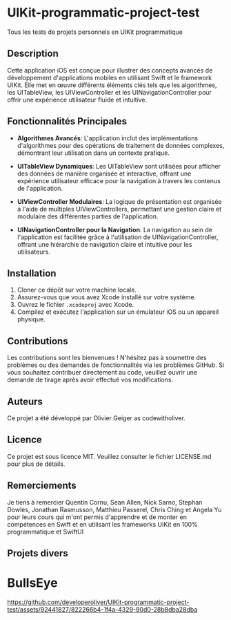 # UIKit-programmatic-project-test
 Tous les tests de projets personnels en UIKit programmatique
 
## Description
Cette application iOS est conçue pour illustrer des concepts avancés de développement d'applications mobiles en utilisant Swift et le framework UIKit. Elle met en œuvre différents éléments clés tels que les algorithmes, les UITableView, les UIViewController et les UINavigationController pour offrir une expérience utilisateur fluide et intuitive.

## Fonctionnalités Principales
- **Algorithmes Avancés**: L'application inclut des implémentations d'algorithmes pour des opérations de traitement de données complexes, démontrant leur utilisation dans un contexte pratique.
  
- **UITableView Dynamiques**: Les UITableView sont utilisées pour afficher des données de manière organisée et interactive, offrant une expérience utilisateur efficace pour la navigation à travers les contenus de l'application.

- **UIViewController Modulaires**: La logique de présentation est organisée à l'aide de multiples UIViewControllers, permettant une gestion claire et modulaire des différentes parties de l'application.

- **UINavigationController pour la Navigation**: La navigation au sein de l'application est facilitée grâce à l'utilisation de UINavigationController, offrant une hiérarchie de navigation claire et intuitive pour les utilisateurs.

## Installation
1. Cloner ce dépôt sur votre machine locale.
2. Assurez-vous que vous avez Xcode installé sur votre système.
3. Ouvrez le fichier `.xcodeproj` avec Xcode.
4. Compilez et exécutez l'application sur un émulateur iOS ou un appareil physique.

## Contributions
Les contributions sont les bienvenues ! N'hésitez pas à soumettre des problèmes ou des demandes de fonctionnalités via les problèmes GitHub. Si vous souhaitez contribuer directement au code, veuillez ouvrir une demande de tirage après avoir effectué vos modifications.

## Auteurs
Ce projet a été développé par Olivier Geiger as codewitholiver.

## Licence
Ce projet est sous licence MIT. Veuillez consulter le fichier LICENSE.md pour plus de détails.

## Remerciements
Je tiens à remercier Quentin Cornu, Sean Allen, Nick Sarno, Stephan Dowles, Jonathan Rasmusson, Matthieu Passerel, Chris Ching et Angela Yu pour leurs cours qui m'ont permis d'apprendre et de monter en compétences en Swift et en utilisant les frameworks UIKit en 100% programmatique et SwiftUI

## Projets divers

# BullsEye
https://github.com/developeroliver/UIKit-programmatic-project-test/assets/92441827/822266b4-1f4a-4329-90d0-28b8dba28dba
